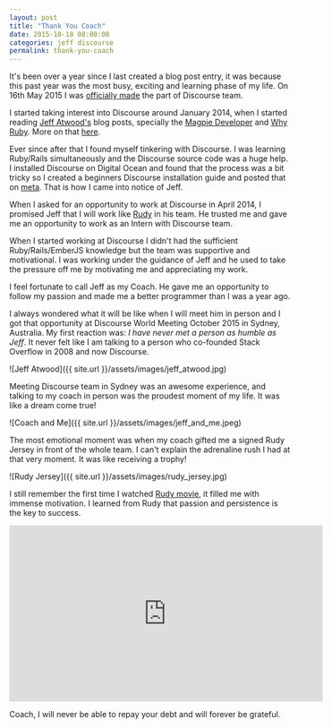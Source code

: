 ```yaml
---
layout: post
title: "Thank You Coach"
date: 2015-10-18 08:00:00
categories: jeff discourse
permalink: thank-you-coach
---
```


It's been over a year since I last created a blog post entry, it was because this past year was the most busy, exciting and learning phase of my life. On 16th May 2015 I was [officially made](http://blog.discourse.org/2015/05/welcome-arpit-jalan-to-the-discourse-team/) the part of Discourse team.

I started taking interest into Discourse around January 2014, when I started reading [Jeff Atwood's](http://blog.codinghorror.com/about-me/) blog posts, specially the [Magpie Developer](http://blog.codinghorror.com/the-magpie-developer/) and [Why Ruby](http://blog.codinghorror.com/why-ruby/). More on that [here](http://blog.techapj.com/coding-pleasure/).

Ever since after that I found myself tinkering with Discourse. I was learning Ruby/Rails simultaneously and the Discourse source code was a huge help. I installed Discourse on Digital Ocean and found that the process was a bit tricky so I created a beginners Discourse installation guide and posted that on [meta](https://meta.discourse.org/). That is how I came into notice of Jeff.

When I asked for an opportunity to work at Discourse in April 2014, I promised Jeff that I will work like [Rudy](https://en.wikipedia.org/wiki/Rudy_Ruettiger) in his team. He trusted me and gave me an opportunity to work as an Intern with Discourse team.

When I started working at Discourse I didn't had the sufficient Ruby/Rails/EmberJS knowledge but the team was supportive and motivational. I was working under the guidance of Jeff and he used to take the pressure off me by motivating me and appreciating my work.

I feel fortunate to call Jeff as my Coach. He gave me an opportunity to follow my passion and made me a better programmer than I was a year ago.

I always wondered what it will be like when I will meet him in person and I got that opportunity at Discourse World Meeting October 2015 in Sydney, Australia. My first reaction was: *I have never met a person as humble as Jeff*. It never felt like I am talking to a person who co-founded Stack Overflow in 2008 and now Discourse.

![Jeff Atwood]({{ site.url }}/assets/images/jeff_atwood.jpg)

Meeting Discourse team in Sydney was an awesome experience, and talking to my coach in person was the proudest moment of my life. It was like a dream come true!

![Coach and Me]({{ site.url }}/assets/images/jeff_and_me.jpeg)

The most emotional moment was when my coach gifted me a signed Rudy Jersey in front of the whole team. I can't explain the adrenaline rush I had at that very moment. It was like receiving a trophy!

![Rudy Jersey]({{ site.url }}/assets/images/rudy_jersey.jpg)

I still remember the first time I watched [Rudy movie](https://en.wikipedia.org/wiki/Rudy_(film)), it filled me with immense motivation. I learned from Rudy that passion and persistence is the key to success.

<iframe width="560" height="315" src="https://www.youtube.com/embed/ZI63g64kDgY" frameborder="0" allowfullscreen></iframe>

Coach, I will never be able to repay your debt and will forever be grateful.
